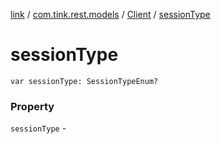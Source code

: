 [link](../../index.md) / [com.tink.rest.models](../index.md) / [Client](index.md) / [sessionType](./session-type.md)

# sessionType

`var sessionType: SessionTypeEnum?`

### Property

`sessionType` - 